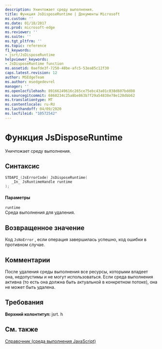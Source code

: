 ```yaml
---
description: Уничтожает среду выполнения.
title: Функция JsDisposeRuntime | Документы Microsoft
ms.custom: ''
ms.date: 01/18/2017
ms.prod: microsoft-edge
ms.reviewer: ''
ms.suite: ''
ms.tgt_pltfrm: ''
ms.topic: reference
f1_keywords:
- jsrt/JsDisposeRuntime
helpviewer_keywords:
- JsDisposeRuntime function
ms.assetid: 0aefde3f-7250-48be-afc5-53ea85c12f30
caps.latest.revision: 12
author: MSEdgeTeam
ms.author: msedgedevrel
manager: ''
ms.openlocfilehash: 89166249616c265ce75ebc43a01c838d607bdd08
ms.sourcegitcommit: 6860234c25a8be863b7f29a54838e78e120dbb62
ms.translationtype: MT
ms.contentlocale: ru-RU
ms.lasthandoff: 04/09/2020
ms.locfileid: "10572542"
---
```

# Функция JsDisposeRuntime
Уничтожает среду выполнения.  
  
## Синтаксис  
  
```cpp  
STDAPI_(JsErrorCode) JsDisposeRuntime(  
   _In_ JsRuntimeHandle runtime  
);  
```  
  
#### Параметры  
 `runtime`  
 Среда выполнения для удаления.  
  
## Возвращенное значение  
 Код `JsNoError` , если операция завершилась успешно, код ошибки в противном случае.  
  
## Комментарии  
 После удаления среды выполнения все ресурсы, которыми владеет она, недопустимы и не могут использоваться. Если среда выполнения активна (то есть она должна быть актуальной в конкретном потоке), она не может быть удалена.  
  
## Требования  
 **Верхний колонтитул:** jsrt. h  
  
## См. также  
 [Справочник (среда выполнения JavaScript)](../chakra-hosting/reference-javascript-runtime.md)